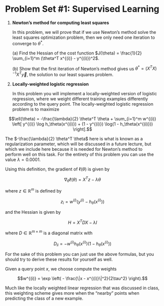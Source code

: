 # Problem Set #1: Supervised Learning

1. **Newton’s method for computing least squares**

   In this problem, we will prove that if we use Newton’s method solve the least squares optimization problem, then we only need one iteration to converge to $`\theta^*`$.

   (a) Find the Hessian of the cost function $`J(\theta) = \frac{1}{2} \sum_{i=1}^m (\theta^T x^{(i)} - y^{(i)})^2`$.

   (b) Show that the first iteration of Newton’s method gives us $`\theta^* = (X^T X)^{-1} X^T \vec{y}`$, the solution to our least squares problem.

2. **Locally-weighted logistic regression**

   In this problem you will implement a locally-weighted version of logistic regression, where we weight different training examples differently according to the query point. The locally-weighted logistic regression problem is to maximize

```math
\ell(\theta) = -\frac{\lambda}{2} \theta^T \theta + \sum_{i=1}^m w^{(i)} \left[ y^{(i)} \log h_\theta(x^{(i)}) + (1 - y^{(i)}) \log(1 - h_\theta(x^{(i)})) \right].
```

   The $`-\frac{\lambda}{2} \theta^T \theta`$ here is what is known as a regularization parameter, which will be discussed in a future lecture, but which we include here because it is needed for Newton’s method to perform well on this task. For the entirety of this problem you can use the value $`\lambda = 0.0001`$.

   Using this definition, the gradient of $`\ell(\theta)`$ is given by

```math
\nabla_\theta \ell(\theta) = X^T z - \lambda \theta
```

   where $`z \in \mathbb{R}^m`$ is defined by

```math
z_i = w^{(i)} (y^{(i)} - h_\theta(x^{(i)}))
```

   and the Hessian is given by

```math
H = X^T D X - \lambda I
```

   where $`D \in \mathbb{R}^{m \times m}`$ is a diagonal matrix with

```math
D_{ii} = -w^{(i)} h_\theta(x^{(i)})(1 - h_\theta(x^{(i)}))
```

   For the sake of this problem you can just use the above formulas, but you should try to derive these results for yourself as well.

   Given a query point $`x`$, we choose compute the weights

```math
w^{(i)} = \exp \left( - \frac{\|x - x^{(i)}\|^2}{2\tau^2} \right).
```

Much like the locally weighted linear regression that was discussed in class, this weighting
scheme gives more when the “nearby” points when predicting the class of a new example.